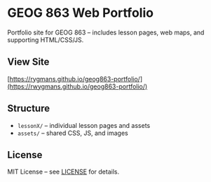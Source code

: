 # GEOG 863 Web Portfolio
Portfolio site for GEOG 863 – includes lesson pages, web maps, and supporting HTML/CSS/JS.

## View Site
[https://rygmans.github.io/geog863-portfolio/](https://rwygmans.github.io/geog863-portfolio/)

## Structure
- `lessonX/` – individual lesson pages and assets
- `assets/` – shared CSS, JS, and images

## License
MIT License – see [LICENSE](LICENSE) for details.

